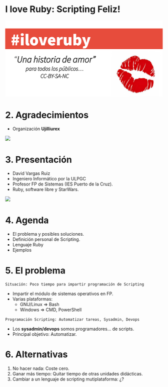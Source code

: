 
# I love Ruby: Scripting Feliz!

![](../../language/images/iloveruby.png)

# 2. Agradecimientos

* Organización **Ujilliurex**

![](images/ujilliurex.png)

# 3. Presentación

* David Vargas Ruiz
* Ingeniero Informático por la ULPGC
* Profesor FP de Sistemas (IES Puerto de la Cruz).
* Ruby, software libre y StarWars.

![](images/presentacion.png)

# 4. Agenda

* El problema y posibles soluciones.
* Definición personal de Scripting.
* Lenguaje Ruby
* Ejemplos

# 5. El problema

```
Situación: Poco tiempo para impartir programación de Scripting
```

* Impartir el módulo de sistemas operativos en FP.
* Varias plataformas:
    * GNU/Linux => Bash
    * Windows => CMD, PowerShell

```
Programación Scripting: Automatizar tareas, Sysadmin, Devops
```

* Los **sysadmin/devops** somos programadores... de scripts.
* Principal objetivo: Automatizar.

# 6. Alternativas

1. No hacer nada: Coste cero.
1. Ganar más tiempo: Quitar tiempo de otras unidades didácticas.
1. Cambiar a un lenguaje de scripting mutiplataforma: ¿?

